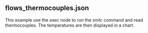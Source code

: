 ## flows_thermocouples.json

This example use the *exec* node to run the *smtc* command and read thermocouples.
The temperatures are then displayed in a chart. 
